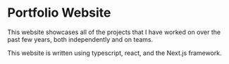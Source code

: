 # Portfolio Website

This website showcases all of the projects that I have worked on over the past few years, both independently and on teams.

This website is written using typescript, react, and the Next.js framework.
